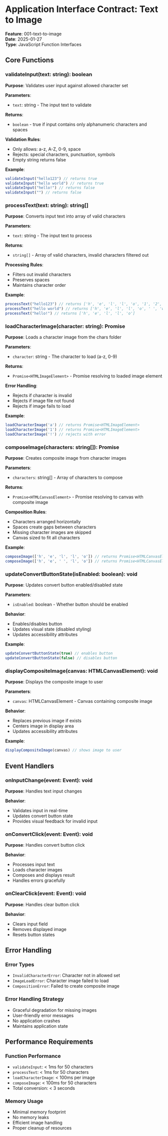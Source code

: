 # Application Interface Contract: Text to Image

**Feature**: 001-text-to-image  
**Date**: 2025-01-27  
**Type**: JavaScript Function Interfaces

## Core Functions

### validateInput(text: string): boolean
**Purpose**: Validates user input against allowed character set

**Parameters**:
- `text`: string - The input text to validate

**Returns**:
- `boolean` - true if input contains only alphanumeric characters and spaces

**Validation Rules**:
- Only allows: a-z, A-Z, 0-9, space
- Rejects: special characters, punctuation, symbols
- Empty string returns false

**Example**:
```javascript
validateInput("hello123") // returns true
validateInput("hello world") // returns true
validateInput("hello!") // returns false
validateInput("") // returns false
```

### processText(text: string): string[]
**Purpose**: Converts input text into array of valid characters

**Parameters**:
- `text`: string - The input text to process

**Returns**:
- `string[]` - Array of valid characters, invalid characters filtered out

**Processing Rules**:
- Filters out invalid characters
- Preserves spaces
- Maintains character order

**Example**:
```javascript
processText("hello123") // returns ['h', 'e', 'l', 'l', 'o', '1', '2', '3']
processText("hello world") // returns ['h', 'e', 'l', 'l', 'o', ' ', 'w', 'o', 'r', 'l', 'd']
processText("hello!") // returns ['h', 'e', 'l', 'l', 'o']
```

### loadCharacterImage(character: string): Promise<HTMLImageElement>
**Purpose**: Loads a character image from the chars folder

**Parameters**:
- `character`: string - The character to load (a-z, 0-9)

**Returns**:
- `Promise<HTMLImageElement>` - Promise resolving to loaded image element

**Error Handling**:
- Rejects if character is invalid
- Rejects if image file not found
- Rejects if image fails to load

**Example**:
```javascript
loadCharacterImage('a') // returns Promise<HTMLImageElement>
loadCharacterImage('1') // returns Promise<HTMLImageElement>
loadCharacterImage('!') // rejects with error
```

### composeImage(characters: string[]): Promise<HTMLCanvasElement>
**Purpose**: Creates composite image from character images

**Parameters**:
- `characters`: string[] - Array of characters to compose

**Returns**:
- `Promise<HTMLCanvasElement>` - Promise resolving to canvas with composite image

**Composition Rules**:
- Characters arranged horizontally
- Spaces create gaps between characters
- Missing character images are skipped
- Canvas sized to fit all characters

**Example**:
```javascript
composeImage(['h', 'e', 'l', 'l', 'o']) // returns Promise<HTMLCanvasElement>
composeImage(['h', 'e', ' ', 'l', 'o']) // returns Promise<HTMLCanvasElement> with space gap
```

### updateConvertButtonState(isEnabled: boolean): void
**Purpose**: Updates convert button enabled/disabled state

**Parameters**:
- `isEnabled`: boolean - Whether button should be enabled

**Behavior**:
- Enables/disables button
- Updates visual state (disabled styling)
- Updates accessibility attributes

**Example**:
```javascript
updateConvertButtonState(true) // enables button
updateConvertButtonState(false) // disables button
```

### displayCompositeImage(canvas: HTMLCanvasElement): void
**Purpose**: Displays the composite image to user

**Parameters**:
- `canvas`: HTMLCanvasElement - Canvas containing composite image

**Behavior**:
- Replaces previous image if exists
- Centers image in display area
- Updates accessibility attributes

**Example**:
```javascript
displayCompositeImage(canvas) // shows image to user
```

## Event Handlers

### onInputChange(event: Event): void
**Purpose**: Handles text input changes

**Behavior**:
- Validates input in real-time
- Updates convert button state
- Provides visual feedback for invalid input

### onConvertClick(event: Event): void
**Purpose**: Handles convert button click

**Behavior**:
- Processes input text
- Loads character images
- Composes and displays result
- Handles errors gracefully

### onClearClick(event: Event): void
**Purpose**: Handles clear button click

**Behavior**:
- Clears input field
- Removes displayed image
- Resets button states

## Error Handling

### Error Types
- `InvalidCharacterError`: Character not in allowed set
- `ImageLoadError`: Character image failed to load
- `CompositionError`: Failed to create composite image

### Error Handling Strategy
- Graceful degradation for missing images
- User-friendly error messages
- No application crashes
- Maintains application state

## Performance Requirements

### Function Performance
- `validateInput`: < 1ms for 50 characters
- `processText`: < 1ms for 50 characters
- `loadCharacterImage`: < 100ms per image
- `composeImage`: < 100ms for 50 characters
- Total conversion: < 3 seconds

### Memory Usage
- Minimal memory footprint
- No memory leaks
- Efficient image handling
- Proper cleanup of resources
